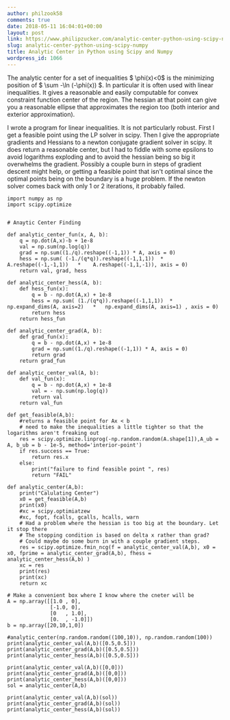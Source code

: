 ```yaml
---
author: philzook58
comments: true
date: 2018-05-11 16:04:01+00:00
layout: post
link: https://www.philipzucker.com/analytic-center-python-using-scipy-numpy/
slug: analytic-center-python-using-scipy-numpy
title: Analytic Center in Python using Scipy and Numpy
wordpress_id: 1066
---
```


The analytic center for a set of inequalities $ \phi(x)<0$ is the minimizing position of $ \sum -\ln (-\phi(x)) $. In particular it is often used with linear inequalities. It gives a reasonable and easily computable for convex constraint function center of the region. The hessian at that point can give you a reasonable ellipse that approximates the region too (both interior and exterior approximation).

I wrote a program for linear inequalities. It is not particularly robust. First I get a feasible point using the LP solver in scipy. Then I give the appropriate gradients and Hessians to a newton conjugate gradient solver in scipy. It does return a reasonable center, but I had to fiddle with some epsilons to avoid logarithms exploding and to avoid the hessian being so big it overwhelms the gradient. Possibly a couple burn in steps of gradient descent might help, or getting a feasible point that isn't optimal since the optimal points being on the boundary is a huge problem. If the newton solver comes back with only 1 or 2 iterations, it probably failed.

    
    import numpy as np
    import scipy.optimize
    
    
    # Anaytic Center Finding
    
    def analytic_center_fun(x, A, b):
    	q = np.dot(A,x)-b + 1e-8
    	val = np.sum(np.log(q)) 
    	grad = np.sum((1./q).reshape((-1,1)) * A, axis = 0)
    	hess = np.sum( (-1./(q*q)).reshape((-1,1,1))  *  A.reshape((-1,-1,1))   *    A.reshape((-1,1,-1)), axis = 0)
    	return val, grad, hess
    
    def analytic_center_hess(A, b):
    	def hess_fun(x):
    		q = b - np.dot(A,x) + 1e-8
    		hess = np.sum( (1./(q*q)).reshape((-1,1,1))  *  np.expand_dims(A, axis=2)   *   np.expand_dims(A, axis=1) , axis = 0)
    		return hess
    	return hess_fun
    
    def analytic_center_grad(A, b):
    	def grad_fun(x):
    		q = b - np.dot(A,x) + 1e-8
    		grad = np.sum((1./q).reshape((-1,1)) * A, axis = 0)
    		return grad
    	return grad_fun
    
    def analytic_center_val(A, b):
    	def val_fun(x):
    		q = b - np.dot(A,x) + 1e-8
    		val = - np.sum(np.log(q))
    		return val
    	return val_fun
    
    def get_feasible(A,b):
    	#returns a feasible point for Ax < b
    	# need to make the inequalities a little tighter so that the logarithms aren't freaking out
    	res = scipy.optimize.linprog(-np.random.random(A.shape[1]),A_ub = A, b_ub = b - 1e-5, method='interior-point')
    	if res.success == True:
    		return res.x
    	else:
    		print("failure to find feasible point ", res)
    		return "FAIL"
    
    def analytic_center(A,b):
    	print("Calulating Center")
    	x0 = get_feasible(A,b)
    	print(x0)
    	#xc = scipy.optimiatzew
    	#xc, fopt, fcalls, gcalls, hcalls, warn 
    	# Had a problem where the hessian is too big at the boundary. Let it stop there
    	# The stopping condition is based on delta x rather than grad?
    	# Could maybe do some burn in with a couple gradient steps.
    	res = scipy.optimize.fmin_ncg(f = analytic_center_val(A,b), x0 = x0, fprime = analytic_center_grad(A,b), fhess = analytic_center_hess(A,b) )
    	xc = res
    	print(res)
    	print(xc)
    	return xc
    
    # Make a convenient box where I know where the cneter will be
    A = np.array([[1.0 , 0],
    			  [-1.0, 0],
    			  [0   , 1.0],
    			  [0.  , -1.0]])
    b = np.array([20,10,1,0])
    
    #analytic_center(np.random.random((100,10)), np.random.random(100))
    print(analytic_center_val(A,b)([0.5,0.5]))
    print(analytic_center_grad(A,b)([0.5,0.5]))
    print(analytic_center_hess(A,b)([0.5,0.5]))
    
    print(analytic_center_val(A,b)([0,0]))
    print(analytic_center_grad(A,b)([0,0]))
    print(analytic_center_hess(A,b)([0,0]))
    sol = analytic_center(A,b)
    
    print(analytic_center_val(A,b)(sol))
    print(analytic_center_grad(A,b)(sol))
    print(analytic_center_hess(A,b)(sol))



